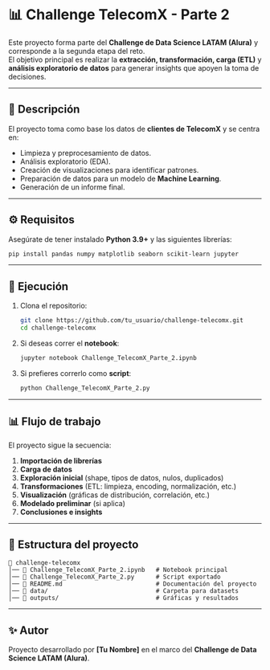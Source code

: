 # 📊 Challenge TelecomX - Parte 2

Este proyecto forma parte del **Challenge de Data Science LATAM (Alura)** y corresponde a la segunda etapa del reto.  
El objetivo principal es realizar la **extracción, transformación, carga (ETL)** y **análisis exploratorio de datos** para generar insights que apoyen la toma de decisiones.

---

## 📌 Descripción

El proyecto toma como base los datos de **clientes de TelecomX** y se centra en:

- Limpieza y preprocesamiento de datos.
- Análisis exploratorio (EDA).
- Creación de visualizaciones para identificar patrones.
- Preparación de datos para un modelo de **Machine Learning**.
- Generación de un informe final.

---

## ⚙️ Requisitos

Asegúrate de tener instalado **Python 3.9+** y las siguientes librerías:

```bash
pip install pandas numpy matplotlib seaborn scikit-learn jupyter
```

---

## 🚀 Ejecución

1. Clona el repositorio:
   ```bash
   git clone https://github.com/tu_usuario/challenge-telecomx.git
   cd challenge-telecomx
   ```

2. Si deseas correr el **notebook**:
   ```bash
   jupyter notebook Challenge_TelecomX_Parte_2.ipynb
   ```

3. Si prefieres correrlo como **script**:
   ```bash
   python Challenge_TelecomX_Parte_2.py
   ```

---

## 📊 Flujo de trabajo

El proyecto sigue la secuencia:

1. **Importación de librerías**  
2. **Carga de datos**  
3. **Exploración inicial** (shape, tipos de datos, nulos, duplicados)  
4. **Transformaciones** (ETL: limpieza, encoding, normalización, etc.)  
5. **Visualización** (gráficas de distribución, correlación, etc.)  
6. **Modelado preliminar** (si aplica)  
7. **Conclusiones e insights**

---

## 📂 Estructura del proyecto

```
📁 challenge-telecomx
│── 📄 Challenge_TelecomX_Parte_2.ipynb   # Notebook principal
│── 📄 Challenge_TelecomX_Parte_2.py      # Script exportado
│── 📄 README.md                          # Documentación del proyecto
│── 📂 data/                              # Carpeta para datasets
│── 📂 outputs/                           # Gráficas y resultados
```

---

## ✨ Autor

Proyecto desarrollado por **[Tu Nombre]** en el marco del **Challenge de Data Science LATAM (Alura)**.
